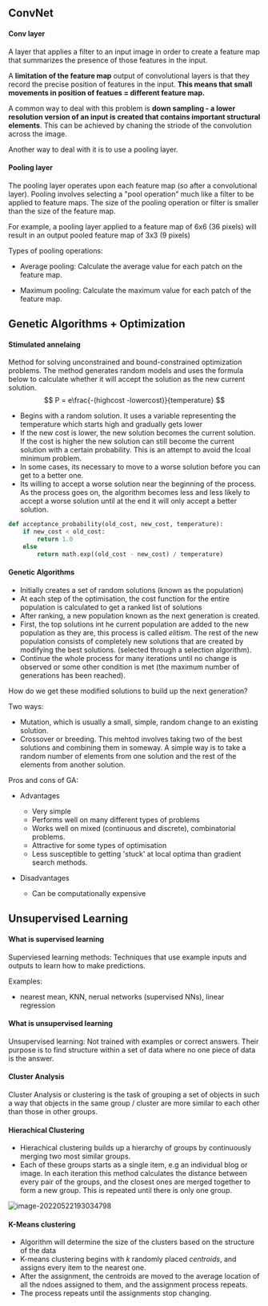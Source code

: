 ## ConvNet



#### Conv layer 

A layer that applies a filter to an input image in order to create a feature map that summarizes the presence of those features in the input.

A **limitation of the feature map** output of convolutional layers is that they record the precise position of features in the input. **This means that small movements in position of featues = different feature map.**

A common way to deal with this problem is **down sampling - a lower resolution version of an input is created that contains important structural elements**. This can be achieved by chaning the striode of the convolution across the image.

Another way to deal with it is to use a pooling layer.

#### Pooling layer

The pooling layer operates upon each feature map (so after a convolutional layer). Pooling involves selecting a "pool operation" much like a filter to be applied to feature maps. The size of the pooling operation or filter is smaller than the size of the feature map.

For example, a pooling layer applied to a feature map of 6x6 (36 pixels) will result in an output pooled feature map of 3x3 (9 pixels)

Types of pooling operations:

- Average pooling: Calculate the average value for each patch on the feature map.

- Maximum pooling: Calculate the maximum value for each patch of the feature map.

  

## Genetic Algorithms + Optimization



#### Stimulated annelaing

Method for solving unconstrained and bound-constrained optimization problems. The method generates random models and uses the formula below to calculate whether it will accept the solution as the new current solution.
$$
P = e\frac{-(highcost -lowercost)}{temperature}
$$

- Begins with a random solution. It uses a variable representing the temperature which starts high and gradually gets lower
- If the new cost is lower, the new solution becomes the current solution. If the cost is higher the new solution can still become the current solution with a certain probability. This is an attempt to avoid the lcoal minimum problem.
- In some cases, its necessary to move to a worse solution before you can get to a better one.
- Its willing to accept a worse solution near the beginning of the process. As the process goes on, the algorithm becomes less and less likely to accept a worse solution until at the end it will only accept a better solution.

```python
def acceptance_probability(old_cost, new_cost, temperature):
	if new_cost < old_cost:
		return 1.0
	else 
		return math.exp((old_cost - new_cost) / temperature)
```

#### Genetic Algorithms

- Initially creates a set of random solutions (known as the population)
- At each step of the optimisation, the cost function for the entire population is calculated to get a ranked list of solutions
- After ranking, a new population known as the next generation is created.
- First, the top solutions int he current population are added to the new population as they are, this process is called *elitism*. The rest of the new population consists of completely new solutions that are created by modifying the best solutions. (selected through a selection algorithm).
- Continue the whole process for many iterations until no change is observed or some other condition is met (the maximum number of generations has been reached).



How do we get these modified solutions to build up the next generation?

Two ways:

- Mutation, which is usually a small, simple, random change to an existing solution. 
- Crossover or breeding. This mehtod involves taking two of the best solutions and combining them in someway. A simple way is to take a random number of elements from one solution and the rest of the elements from another solution.

Pros and cons of GA:

- Advantages

  - Very simple
  - Performs well on many different types of problems 
  - Works well on mixed (continuous and discrete), combinatorial problems. 
  - Attractive for some types of optimisation 
  - Less susceptible to getting 'stuck' at local optima than gradient search methods. 

- Disadvantages

  - Can be computationally expensive

    

## Unsupervised Learning

#### What is supervised learning

Superviesed learning methods: Techniques that use example inputs and outputs to learn how to make predictions.

Examples:

- nearest mean, KNN, nerual networks (supervised NNs), linear regression

#### What is unsupervised learning

Unsupervised learning: Not trained with examples or correct answers. Their purpose is to find structure within a set of data where no one piece of data is the answer.

#### Cluster Analysis

Cluster Analysis or clustering is the task of grouping a set of objects in such a way that objects in the same group / cluster are more similar to each other than those in other groups.

#### Hierachical Clustering

- Hierachical clustering builds up a hierarchy of groups by continuously merging two most similar groups.
- Each of these groups starts as a single item, e.g an individual blog or image. In each iteration this method calculates the distance between every pair of the groups, and the closest ones are merged together to form a new group. This is repeated until there is only one group.

![image-20220522193034798](C:\Users\je00452\AppData\Roaming\Typora\typora-user-images\image-20220522193034798.png)

#### K-Means clustering

- Algorithm will determine the size of the clusters based on the structure of the data
- K-means clustering begins with *k* randomly placed *centroids*, and assigns every item to the nearest one.
- After the assignment, the centroids are moved to the average location of all the ndoes assigned to them, and the assignment process repeats.
- The process repeats until the assignments stop changing.



## 